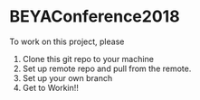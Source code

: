 # BEYAConference2018
To work on this project, please 
  1. Clone this git repo to your machine
  2. Set up remote repo and pull from the remote.
  3. Set up your own branch 
  4. Get to Workin!!
